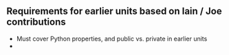 

## Requirements for earlier units based on Iain / Joe contributions

*   Must cover Python properties, and public vs. private in earlier units
*     